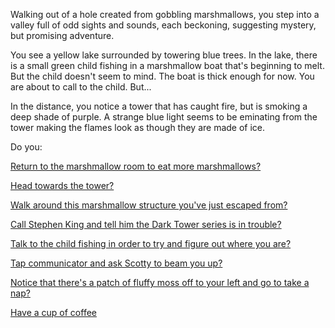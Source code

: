 Walking out of a hole created from gobbling marshmallows, you step into a
valley full of odd sights and sounds, each beckoning, suggesting mystery, but promising adventure. 

You see a yellow lake surrounded by towering blue trees. In the lake, there is a small green
child fishing in a marshmallow boat that's beginning to melt. But the child doesn't seem
to mind. The boat is thick enough for now. You are about to call to the child. But...

In the distance, you notice a tower that has caught fire, but is smoking a deep shade of purple.
A strange blue light seems to be eminating from the tower
making the flames look as though they are made of ice.

Do you:

[Return to the marshmallow room to eat more marshmallows?](../eating-walls/eating-marshmallows.md)

[Head towards the tower?](./journey-to-flaming-tower/journey-to-flaming-tower.md)

[Walk around this marshmallow structure you've just escaped from?](./investigate-marshmallow-structure/investigate-marshmallow-structure.md)

[Call Stephen King and tell him the Dark Tower series is in trouble?](./call-king/call-king.md)

[Talk to the child fishing in order to try and figure out where you are?](./talk-child/talk-child.md)

[Tap communicator and ask Scotty to beam you up?](./call-scotty/call-scotty.md)

[Notice that there's a patch of fluffy moss off to your left and go to take a nap?](./moss-nap/moss-nap.md)

[Have a cup of coffee](../coffee/coffee.md)

